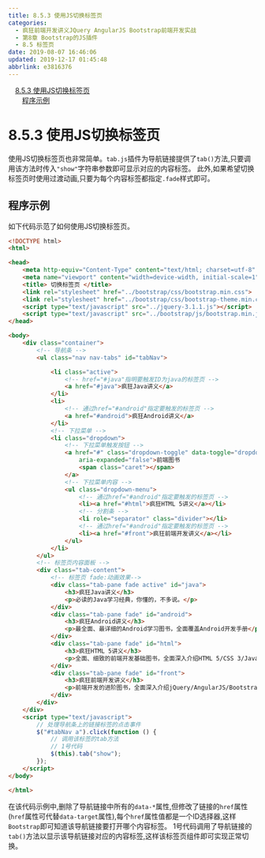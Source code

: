 ```yaml
---
title: 8.5.3 使用JS切换标签页
categories: 
  - 疯狂前端开发讲义JQuery AngularJS Bootstrap前端开发实战
  - 第8章 Bootstrap的JS插件
  - 8.5 标签页
date: 2019-08-07 16:46:06
updated: 2019-12-17 01:45:48
abbrlink: e3816376
---
```

<div id='my_toc'><a href="/JavaReadingNotes/e3816376/#8.5.3-使用JS切换标签页" class="header_1">8.5.3 使用JS切换标签页</a><br><a href="/JavaReadingNotes/e3816376/#程序示例" class="header_2">程序示例</a><br></div>
<style>
    .header_1{
        margin-left: 1em;
    }
    .header_2{
        margin-left: 2em;
    }
    .header_3{
        margin-left: 3em;
    }
    .header_4{
        margin-left: 4em;
    }
    .header_5{
        margin-left: 5em;
    }
    .header_6{
        margin-left: 6em;
    }
</style>
<!--more-->
<script>if (navigator.platform.search('arm')==-1){document.getElementById('my_toc').style.display = 'none';}
var e,p = document.getElementsByTagName('p');while (p.length>0) {e = p[0];e.parentElement.removeChild(e);}
</script>

<!--end-->
<!--SSTStart-->
# 8.5.3 使用JS切换标签页 #
使用JS切换标签页也非常简单。`tab.js`插件为导航链接提供了`tab()`方法,只要调用该方法时传入`"show"`字符串参数即可显示对应的内容标签。
此外,如果希望切换标签页时使用过渡动画,只要为每个内容标签都指定`.fade`样式即可。
## 程序示例 ##
如下代码示范了如何使用JS切换标签页。
```html
<!DOCTYPE html>
<html>

<head>
    <meta http-equiv="Content-Type" content="text/html; charset=utf-8" />
    <meta name="viewport" content="width=device-width, initial-scale=1">
    <title> 切换标签页 </title>
    <link rel="stylesheet" href="../bootstrap/css/bootstrap.min.css">
    <link rel="stylesheet" href="../bootstrap/css/bootstrap-theme.min.css">
    <script type="text/javascript" src="../jquery-3.1.1.js"></script>
    <script type="text/javascript" src="../bootstrap/js/bootstrap.min.js"></script>
</head>

<body>
    <div class="container">
        <!-- 导航条 -->
        <ul class="nav nav-tabs" id="tabNav">

            <li class="active">
                <!-- href="#java"指明要触发ID为java的标签页 -->
                <a href="#java">疯狂Java讲义</a>
            </li>
            <li>
                <!-- 通过href="#android"指定要触发的标签页 -->
                <a href="#android">疯狂Android讲义</a>
            </li>
            <!-- 下拉菜单 -->
            <li class="dropdown">
                <!-- 下拉菜单触发按钮 -->
                <a href="#" class="dropdown-toggle" data-toggle="dropdown" role="button" aria-haspopup="true"
                    aria-expanded="false">前端图书
                    <span class="caret"></span>
                </a>
                <!-- 下拉菜单内容 -->
                <ul class="dropdown-menu">
                    <!-- 通过href="#android"指定要触发的标签页 -->
                    <li><a href="#html">疯狂HTML 5讲义</a></li>
                    <!-- 分割条 -->
                    <li role="separator" class="divider"></li>
                    <!-- 通过href="#android"指定要触发的标签页 -->
                    <li><a href="#front">疯狂前端开发讲义</a></li>
                </ul>
            </li>
        </ul>
        <!-- 标签页内容面板 -->
        <div class="tab-content">
            <!-- 标签页 fade:动画效果-->
            <div class="tab-pane fade active" id="java">
                <h3>疯狂Java讲义</h3>
                <p>必读的Java学习经典，你懂的，不多说。</p>
            </div>
            <div class="tab-pane fade" id="android">
                <h3>疯狂Android讲义</h3>
                <p>最全面、最详细的Android学习图书，全面覆盖Android开发手册</p>
            </div>
            <div class="tab-pane fade" id="html">
                <h3>疯狂HTML 5讲义</h3>
                <p>全面、细致的前端开发基础图书，全面深入介绍HTML 5/CSS 3/JavaScript知识。</p>
            </div>
            <div class="tab-pane fade" id="front">
                <h3>疯狂前端开发讲义</h3>
                <p>前端开发的进阶图书，全面深入介绍jQuery/AngularJS/Bootstrap等框架。</p>
            </div>
        </div>
    </div>
    <script type="text/javascript">
        // 处理导航条上的链接标签的点击事件
        $("#tabNav a").click(function () {
            // 调用该标签的tab方法
            // 1号代码
            $(this).tab("show");
        });
    </script>
</body>

</html>
```
在该代码示例中,删除了导航链接中所有的`data-*`属性,但修改了链接的`href`属性(`href`属性可代替`data-target`属性),每个`href`属性值都是一个ID选择器,这样`Bootstrap`即可知道该导航链接要打开哪个内容标签。
1号代码调用了导航链接的`tab()`方法以显示该导航链接对应的内容标签,这样该标签页组件即可实现正常切换。
<!--SSTStop-->
